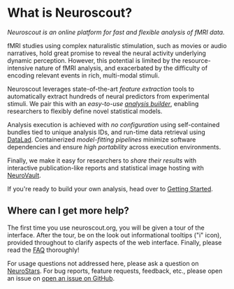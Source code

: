 # What is Neuroscout?

_Neuroscout is an online platform for fast and flexible analysis of fMRI data._

fMRI studies using complex naturalistic stimulation, such as movies or audio narratives, hold great promise to reveal the neural activity underlying dynamic perception. However, this potential is limited by the resource-intensive nature of fMRI analysis, and exacerbated by the difficulty of encoding relevant events in rich, multi-modal stimuli.

Neuroscout leverages state-of-the-art _feature extraction_ tools to automatically extract hundreds of neural predictors from experimental stimuli. We pair this with an _easy-to-use [analysis builder](builder/index.md)_, enabling researchers to flexibly define novel statistical models.

Analysis execution is achieved with _no configuration_ using self-contained bundles tied to unique analysis IDs, and run-time data retrieval using [DataLad](https://www.datalad.org/). Containerized _model-fitting pipelines_ minimize software dependencies and ensure _high portability_ across execution environments.

Finally, we make it easy for researchers to _share their results_ with interactive publication-like reports and statistical image hosting with [NeuroVault](https://www.neurovault.org/).

If you're ready to build your own analysis, head over to [Getting Started](builder/index.md).

## Where can I get more help?

The first time you use neuroscout.org, you will be given a tour of the interface. After the tour, be on the look out informational tooltips ("i" icon), provided throughout to clarify aspects of the web interface. Finally, please read the [FAQ](faq.md) thoroughly!

For usage questions not addressed here, please ask a question on  [NeuroStars](https://neurostars.org). For bug reports, feature requests, feedback, etc.,
please open an issue on [open an issue on GitHub](https://github.com/neuroscout/neuroscout/issues).
